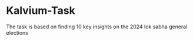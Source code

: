 # Kalvium-Task
The task is based on finding 10 key insights on the 2024 lok sabha general elections
